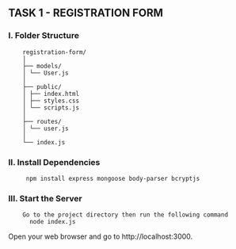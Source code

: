 ## **TASK 1 - REGISTRATION FORM**
### **I. Folder Structure**
     
        registration-form/
        │
        ├── models/
        │ └── User.js
        │
        ├── public/
        │ ├── index.html
        │ ├── styles.css
        │ └── scripts.js
        │
        ├── routes/
        │ └── user.js
        │
        └── index.js
      
### **II. Install Dependencies**
         npm install express mongoose body-parser bcryptjs
     
### **III. Start the Server**
        Go to the project directory then run the following command
          node index.js

Open your web browser and go to http://localhost:3000.


